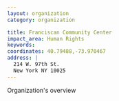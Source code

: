 ```yaml
---
layout: organization
category: organization

title: Franciscan Community Center
impact_area: Human Rights
keywords: 
coordinates: 40.79488,-73.970467
address: |
  214 W. 97th St.
  New York NY 10025
---
```

Organization's overview
